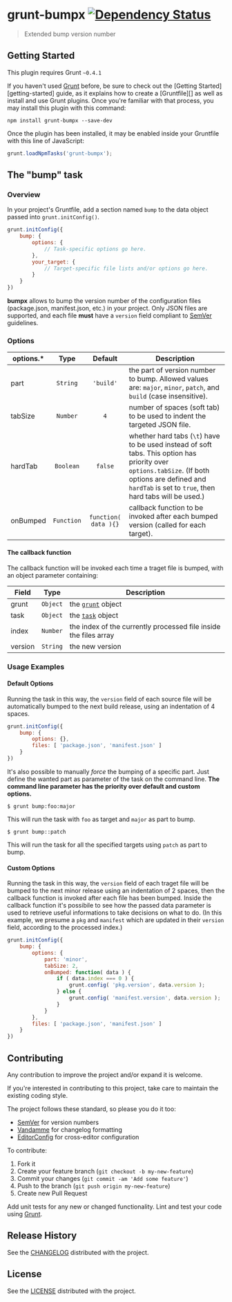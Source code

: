 # grunt-bumpx [![Dependency Status](https://gemnasium.com/Ragnarokkr/grunt-bumpx.png)](https://gemnasium.com/Ragnarokkr/grunt-bumpx) 

> Extended bump version number



## Getting Started
This plugin requires Grunt `~0.4.1`

If you haven't used [Grunt][grunt] before, be sure to check out the [Getting Started][getting-started] guide, as it explains how to create a [Gruntfile][] as well as install and use Grunt plugins. Once you're familiar with that process, you may install this plugin with this command:

```shell
npm install grunt-bumpx --save-dev
```

Once the plugin has been installed, it may be enabled inside your Gruntfile with this line of JavaScript:

```javascript
grunt.loadNpmTasks('grunt-bumpx');
```

## The "bump" task

### Overview
In your project's Gruntfile, add a section named `bump` to the data object passed into `grunt.initConfig()`.

```javascript
grunt.initConfig({
    bump: {
        options: {
            // Task-specific options go here.
        },
        your_target: {
            // Target-specific file lists and/or options go here.
        }
    }
})
```

**bumpx** allows to bump the version number of the configuration files (package.json, manifest.json, etc.) in your project. Only JSON files are supported, and each file **must** have a `version` field compliant to [SemVer][] guidelines.

### Options

options.* | Type | Default | Description
---|:---:|:---:|---
part|`String`|`'build'`|the part of version number to bump. Allowed values are: `major`, `minor`, `patch`, and `build` (case insensitive).
tabSize|`Number`|`4`|number of spaces (soft tab) to be used to indent the targeted JSON file.
hardTab|`Boolean`|`false`|whether hard tabs (`\t`) have to be used instead of soft tabs. This option has priority over `options.tabSize`. (If both options are defined and `hardTab` is set to `true`, then hard tabs will be used.)
onBumped|`Function`|`function( data ){}`|callback function to be invoked after each bumped version (called for each target).

#### The callback function

The callback function will be invoked each time a traget file is bumped, with an object parameter containing:

Field | Type | Description
---|:---:|---
grunt|`Object`|the [`grunt`][grunt-object] object
task|`Object`|the [`task`][task] object
index|`Number`|the index of the currently processed file inside the files array
version|`String`|the new version

### Usage Examples

#### Default Options
Running the task in this way, the `version` field of each source file will be automatically bumped to the next build release, using an indentation of 4 spaces.

```javascript
grunt.initConfig({
    bump: {
        options: {},
        files: [ 'package.json', 'manifest.json' ]
    }
})
```

It's also possible to manually *force* the bumping of a specific part. Just define the wanted part as parameter of the task on the command line. **The command line parameter has the priority over default and custom options.**

```shell
$ grunt bump:foo:major
```

This will run the task with `foo` as target and `major` as part to bump.

```shell
$ grunt bump::patch
```

This will run the task for all the specified targets using `patch` as part to bump.

#### Custom Options
Running the task in this way, the `version` field of each traget file will be bumped to the next minor release
using an indentation of 2 spaces, then the callback function is invoked after each file has been bumped. Inside the callback function it's possibile to see how the passed data parameter is used to retrieve useful informations to take
decisions on what to do. (In this example, we presume a `pkg` and `manifest` which are updated in their `version` field, according to the processed index.)

```javascript
grunt.initConfig({
    bump: {
        options: {
            part: 'minor',
            tabSize: 2,
            onBumped: function( data ) {
                if ( data.index === 0 ) {
                    grunt.config( 'pkg.version', data.version );
                } else {
                    grunt.config( 'manifest.version', data.version );
                }
            }
        },
        files: [ 'package.json', 'manifest.json' ]
    }
})
```

## Contributing

Any contribution to improve the project and/or expand it is welcome.

If you're interested in contributing to this project, take care to maintain the existing coding style.

The project follows these standard, so please you do it too:

* [SemVer][] for version numbers
* [Vandamme][] for changelog formatting
* [EditorConfig][] for cross-editor configuration

To contribute:

1. Fork it
2. Create your feature branch (`git checkout -b my-new-feature`)
3. Commit your changes (`git commit -am 'Add some feature'`)
4. Push to the branch (`git push origin my-new-feature`)
5. Create new Pull Request

Add unit tests for any new or changed functionality. Lint and test your code using [Grunt][grunt].

## Release History
See the [CHANGELOG][] distributed with the project.

## License
See the [LICENSE][] distributed with the project.


[grunt]: http://gruntjs.com/
[Getting Started]: http://gruntjs.com/getting-started
[package.json]: https://npmjs.org/doc/json.html
[SemVer]: http://semver.org/
[grunt-object]: http://gruntjs.com/api/grunt#grunt.initconfig
[task]: http://gruntjs.com/inside-tasks
[Vandamme]: https://github.com/tech-angels/vandamme
[EditorConfig]: http://editorconfig.org/
[CHANGELOG]: CHANGELOG.md
[LICENSE]: LICENSE-MIT

